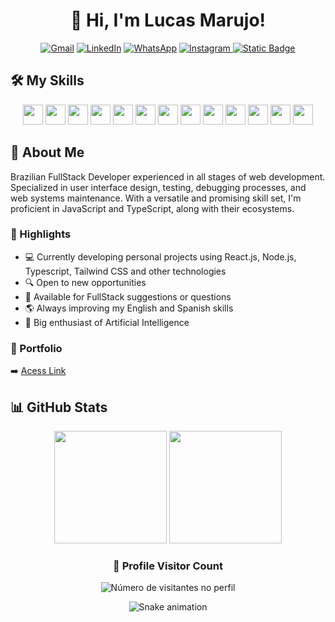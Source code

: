 <div align="center">
  
# 👋 Hi, I'm Lucas Marujo!

<p align="center">
  <a href="mailto:lucas.m.amadeu@gmail.com" title="Gmail">
  <img src="https://img.shields.io/badge/-Gmail-FF0000?style=flat-square&labelColor=FF0000&logo=gmail&logoColor=white&link=LINK-DO-SEU-GMAIL" alt="Gmail"/></a>
  <a href="https://www.linkedin.com/in/lucas-marujo-amadeu-5322a7219/" title="LinkedIn">
  <img src="https://img.shields.io/badge/-Linkedin-0e76a8?style=flat-square&logo=Linkedin&logoColor=white&link=LINK-DO-SEU-LINKEDIN" alt="LinkedIn"/></a>
  <a href="https://wa.me/5511992515086" title="WhatsApp">
  <img src="https://img.shields.io/badge/-WhatsApp-25d366?style=flat-square&labelColor=25d366&logo=whatsapp&logoColor=white&link=API-DO-SEU-WHATSAPP" alt="WhatsApp"/></a>
  <a href="https://www.instagram.com/lucas.marujo/" title="Instagram">
  <img src="https://img.shields.io/badge/-Instagram-DF0174?style=flat-square&labelColor=DF0174&logo=instagram&logoColor=white&link=LINK-DO-SEU-INSTAGRAM" alt="Instagram"/>
  </a>
  <a href="https://lucasmarujo.github.io/portfolio-final/"><img alt="Static Badge" src="https://img.shields.io/badge/Portfolio-2bea72"></a>
</p>


</div>

## 🛠️ My Skills
<div align="center">
<img src="https://cdn.jsdelivr.net/gh/devicons/devicon@latest/icons/react/react-original.svg" height="32px" />
<img src="https://cdn.jsdelivr.net/gh/devicons/devicon@latest/icons/typescript/typescript-original.svg" height="32px"/>
<img src="https://cdn.jsdelivr.net/gh/devicons/devicon@latest/icons/javascript/javascript-original.svg" height="32px"/>
<img src="https://cdn.jsdelivr.net/gh/devicons/devicon@latest/icons/tailwindcss/tailwindcss-original.svg" height="32px"/>
<img src="https://cdn.jsdelivr.net/gh/devicons/devicon@latest/icons/nodejs/nodejs-original.svg" height="32px" />
<img src="https://cdn.jsdelivr.net/gh/devicons/devicon@latest/icons/nextjs/nextjs-original.svg" height="32px"/>
<img src="https://cdn.jsdelivr.net/gh/devicons/devicon@latest/icons/python/python-original.svg" height="32px"/>
<img src="https://cdn.jsdelivr.net/gh/devicons/devicon@latest/icons/mysql/mysql-original-wordmark.svg" height="32px"/>
<img src="https://cdn.jsdelivr.net/gh/devicons/devicon@latest/icons/mongodb/mongodb-original-wordmark.svg" height="32px"/>
<img src="https://cdn.jsdelivr.net/gh/devicons/devicon@latest/icons/firebase/firebase-original-wordmark.svg" height="32px"/>      
<img src="https://cdn.jsdelivr.net/gh/devicons/devicon@latest/icons/vscode/vscode-original.svg"  height="32px" />
<img src="https://cdn.jsdelivr.net/gh/devicons/devicon@latest/icons/figma/figma-original.svg"  height="32px"/>
<img src="https://cdn.jsdelivr.net/gh/devicons/devicon@latest/icons/linux/linux-original.svg" height="32px"/>
</div>


## 🚀 About Me

Brazilian FullStack Developer experienced in all stages of web development. Specialized in user interface design, testing, debugging processes, and web systems maintenance. With a versatile and promising skill set, I'm proficient in JavaScript and TypeScript, along with their ecosystems.

### 📌 Highlights
- 💻 Currently developing personal projects using React.js, Node.js, Typescript, Tailwind CSS and other technologies
- 🔍 Open to new opportunities
- 💬 Available for FullStack suggestions or questions
- 🌎 Always improving my English and Spanish skills
- 🤖 Big enthusiast of Artificial Intelligence

### 🔗 Portfolio
➡️ [Acess Link](https://lucasmarujo.github.io/portfolio-final/)


## 📊 GitHub Stats

<div align="center">
  <img height="180em" src="https://github-readme-stats.vercel.app/api?username=lucasmarujo&show_icons=true&theme=dark&include_all_commits=true&count_private=true"/>
  <img height="180em" src="https://github-readme-stats.vercel.app/api/top-langs/?username=lucasmarujo&layout=compact&langs_count=10&theme=dark"/>
</div>

<div align="center">
  <h3><b>📍 Profile Visitor Count</b></h3>
</div>

<p align="center">
  <img
    src="https://profile-counter.glitch.me/lucasmarujo/count.svg"
    alt="Número de visitantes no perfil"
  />
</p>

<div align="center">
  
  ![Snake animation](https://github.com/lucasmarujo/rafaballerini/blob/output/github-contribution-grid-snake.svg)
  
</div>
